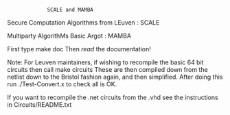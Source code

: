 
                 SCALE and MAMBA

Secure Computation Algorithms from LEuven : SCALE

Multiparty AlgorithMs Basic Argot         : MAMBA


First type
	make doc
Then *read* the documentation!

Note: For Leuven maintainers, if wishing to recompile the basic 64 bit 
circuits then call
        make circuits
These are then compiled down from the netlist down to the Bristol
fashion again, and then simplified. After doing this run
        ./Test-Convert.x
to check all is OK.

If you want to recompile the .net circuits from the .vhd see the
instructions in Circuits/README.txt

